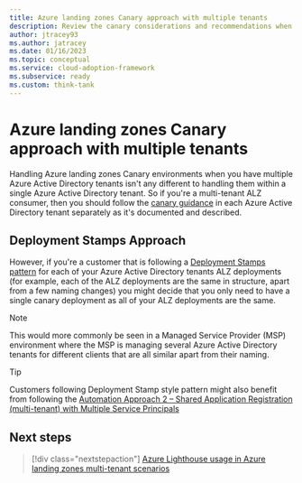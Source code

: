 ```yaml
---
title: Azure landing zones Canary approach with multiple tenants
description: Review the canary considerations and recommendations when handling multiple Azure Active Directory tenants alongside Azure landing zones
author: jtracey93
ms.author: jatracey
ms.date: 01/16/2023
ms.topic: conceptual
ms.service: cloud-adoption-framework
ms.subservice: ready
ms.custom: think-tank
---
```


# Azure landing zones Canary approach with multiple tenants

Handling Azure landing zones Canary environments when you have multiple Azure Active Directory tenants isn't any different to handling them within a single Azure Active Directory tenant. So if you're a multi-tenant ALZ consumer, then you should follow the [canary guidance](/azure/cloud-adoption-framework/ready/enterprise-scale/testing-approach) in each Azure Active Directory tenant separately as it's documented and described.

## Deployment Stamps Approach

However, if you're a customer that is following a [Deployment Stamps pattern](/azure/architecture/patterns/deployment-stamp) for each of your Azure Active Directory tenants ALZ deployments (for example, each of the ALZ deployments are the same in structure, apart from a few naming changes) you might decide that you only need to have a single canary deployment as all of your ALZ deployments are the same.

>[!NOTE]
> This would more commonly be seen in a Managed Service Provider (MSP) environment where the MSP is managing several Azure Active Directory tenants for different clients that are all similar apart from their naming.

>[!TIP]
> Customers following Deployment Stamp style pattern might also benefit from following the [Automation Approach 2 – Shared Application Registration (multi-tenant) with Multiple Service Principals](automation.md#approach-2--shared-application-registration-multi-tenant-with-multiple-service-principals)

## Next steps

> [!div class="nextstepaction"]
> [Azure Lighthouse usage in Azure landing zones multi-tenant scenarios](lighthouse.md)